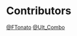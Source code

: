# Contributors

[@FTonato](https://twitter.com/FTonato)
[@Ult_Combo](https://twitter.com/Ult_Combo)
